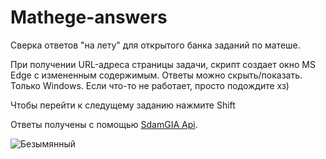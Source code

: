 # Mathege-answers

Сверка ответов "на лету" для открытого банка заданий по матеше.

При получении URL-адреса страницы задачи, скрипт создает окно MS Edge с измененным содержимым. Ответы можно скрыть/показать. Только Windows. Если что-то не работает, просто подождите хз)

Чтобы перейти к следущему заданию нажмите Shift

Ответы получены с помощью [SdamGIA Api](https://github.com/anijackich/sdamgia-api).

![Безымянный](https://user-images.githubusercontent.com/67783125/196046875-ec7aa746-c9a5-47c1-8a32-a4f5654f4583.png)

